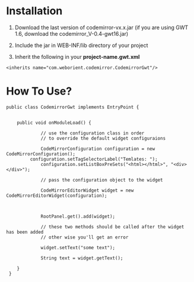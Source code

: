# Installation #

1. Download the last version of codemirror-vx.x.jar (if you are using GWT 1.6, download the codemirror\_V-0.4-gwt16.jar)

2. Include the jar in WEB-INF/lib directory of your project

3. Inherit the following in your <b>project-name.gwt.xml</b>

```
<inherits name="com.weborient.codemirror.CodemirrorGwt"/>
```


# How To Use? #




```
public class CodemirrorGwt implements EntryPoint {


	public void onModuleLoad() {
		
             // use the configuration class in order 
             // to override the default widget configuraions

             CodeMirrorConfiguration configuration = new CodeMirrorConfiguration();
	     configuration.setTagSelectorLabel("Temlates: ");
             configuration.setListBoxPreSets("<html></html>", "<div></div>");
        
             // pass the configuration object to the widget

             CodeMirrorEditorWidget widget = new CodeMirrorEditorWidget(configuration);



             RootPanel.get().add(widget);

             // these two methods should be called after the widget has been added
             // other wise you'll get an error

             widget.setText("some text");

             String text = widget.getText();

	}
 }
```